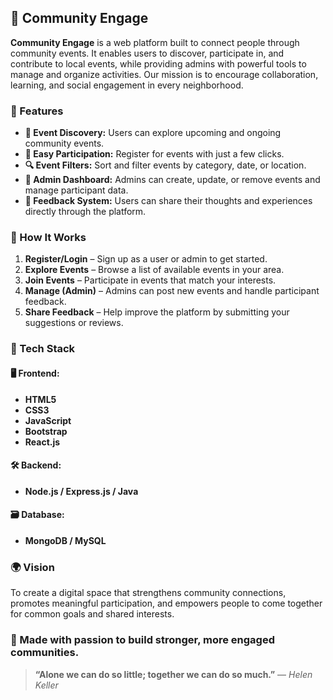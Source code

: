 

## 🌟 Community Engage

**Community Engage** is a web platform built to connect people through community events. It enables users to discover, participate in, and contribute to local events, while providing admins with powerful tools to manage and organize activities. Our mission is to encourage collaboration, learning, and social engagement in every neighborhood.


### 🔑 Features

* **📅 Event Discovery:** Users can explore upcoming and ongoing community events.
* **📝 Easy Participation:** Register for events with just a few clicks.
* **🔍 Event Filters:** Sort and filter events by category, date, or location.
* **📢 Admin Dashboard:** Admins can create, update, or remove events and manage participant data.
* **💬 Feedback System:** Users can share their thoughts and experiences directly through the platform.


### 🚀 How It Works

1. **Register/Login** – Sign up as a user or admin to get started.
2. **Explore Events** – Browse a list of available events in your area.
3. **Join Events** – Participate in events that match your interests.
4. **Manage (Admin)** – Admins can post new events and handle participant feedback.
5. **Share Feedback** – Help improve the platform by submitting your suggestions or reviews.

### 🧰 Tech Stack

#### 🖥 Frontend:

* **HTML5**
* **CSS3**
* **JavaScript**
* **Bootstrap**
* **React.js** 

#### 🛠 Backend:

* **Node.js / Express.js / Java** 

#### 🗃️ Database:

* **MongoDB / MySQL**



### 🌍 Vision

To create a digital space that strengthens community connections, promotes meaningful participation, and empowers people to come together for common goals and shared interests.


### 💚 Made with passion to build stronger, more engaged communities.

> **“Alone we can do so little; together we can do so much.”**
> — *Helen Keller*

